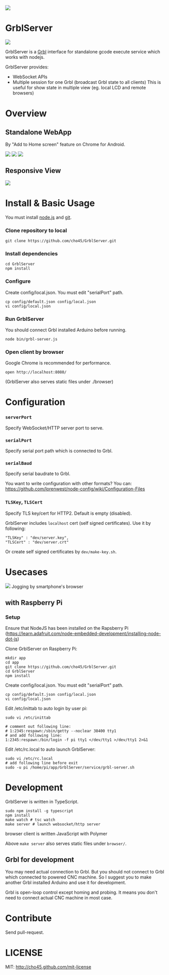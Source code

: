 <img src="https://raw.githubusercontent.com/cho45/GrblServer/master/browser/src/assets/icon-192.png"/>

GrblServer
==========

<img src="https://lh3.googleusercontent.com/9ZatDDCystwWiDAUMLOu9BrJ2OLjuJfO8MLFac0pt2ak7Luc84IDwXij0uzyNlvSsfmFFh368HVDTxjMjsXnYzTEDILlPdl3c2rIMqagHqcVgK3vbdiy3HGOMb50ekxMIr5JD1pc7gChlRMdjwjo0ceBo4BJjE554q7gBF6-SQjlJl37L-13wXBje_5HCVnXUZ8izFKIFiEFBZCc1zjq9eVEJrv5jcGPvPxUZJ1Pfh3wUFJmXmMOV13Sr-esqWaY-TLe57lnLBp6MPUPWAZq1cecml8h9DJv5v48XNXvz49giw36nL_rzIGGhx4jdtQD9H4FolBR781mUNJH-BeL1UV-HFvTI4wk1tFjmwQG4ayoijxxUCgVhUb6AwJV9OwkA1t7zzlthKLlXUmLSmuPraF2nwOAd9IxCCB8ZrvFqb6X9OTgUTnIe6RuVAzrk4FHoHiS67GlJBcbc8HIE-mBTdV2Xo5B7MEOPobs8TxdtfYB4qTafAKipvWuhQ1HVtAR-UQpXg_c3hFZ-AYuP89uqDHNjYtYuqBEck2_H5EX9PFw=w800-h349-no"/>

GrblServer is a <a href="https://github.com/grbl/grbl">Grbl</a> interface for standalone gcode execute service which works with nodejs.

GrblServer provides:

 * WebSocket APIs
 * Multiple session for one Grbl (broadcast Grbl state to all clients)
   This is useful for show state in multiple view (eg. local LCD and remote browsers)

Overview
========

## Standalone WebApp

By "Add to Home screen" feature on Chrome for Android.

<img src="https://lh3.googleusercontent.com/XUN3jJzqW5kaP0xyiYAZbrRouzaMzA_31gjNfJninLPmvH_CDKqSf4Txh-BGyHBIBwwJgFzlwd6Y7p5QEokZkGffIsiArIVbZHLB5T1CYy4XmqBTvQI3bBYbvzYUnhrn6t7qFEeLM1FX5qTLzBJS4htZQiOkpo0qAt8zA3JknPLdAMMKJWh1j6cwZiYlZ4Ax5o60tCtDAbyJ6wCSgXxuPmrnP2ip7dxljhL3elLUsRBDZxsmctd3ZXRLwYuw5UTf6cyZJ0tq5DAF2gaGCCeeCk0vNF0oW0NHhcnQkiFQaZgUvOmqolMTpPTF8Xzfj0kj5edDWiBjM72cbXjHAccXUR6Ex7WE-uwZOXK2KiHZfW1GtOGv2zdGeep60Dg0On8jWhv0KeOIwFopVUnmyIoSwsUVsGLOkqWP3XbPylHko67Nf3IGEo_DzLl_TfVkC2Id6hASXUVlizJf_99nU1063HoI6_BoeeIglVMgKve0We78TUYp3zJZ3jJvxi_9lug1_P0tlryRYEH2yjpxV92Ml98OEwLNUxde2X-_vdU-rXpd=w180-h320-no"/>
<img src="https://lh3.googleusercontent.com/nqSoaoOqGLV56d1-9CH7hiRFp0P-AhCyFcK81CKsNyf6vYYXdql0tMOOrgcmvQe7IWAiD8tUhJUc40lqpdIqdW-S7R5sU3jnzzV4uSNKi4YI67i95-y9zTNUWOyjGY9DURJn-Fc9R9jAdwWY3qYr4V4b-7kas7PJwDrdfeJDIUHmQQf1d913XhurslPxtSst41qkpMY7mJc78-pqzAdRdN2Xits5PeDs4DedWLplxRCtLN3dnhBBU3M6CoSuyeNR3iL2VXTWFh5sg93s3fquB_gIrIlIFcacBDrAiNNVlTsHV10bw3AX3C0u-C8zX8xjwVkCWYbkhPFEhI_d7gBvfhusfRkcg1Xy2XcMaz60CfT1Q7F6s6Tjw6HIH8RWk0mJYgP9BjGb1n-oZY1yoaoRom7A3xNbybw2t3KB2H5zRYKcYM5z8zuJpb_5WytgbKUKjBr0SxrOwPTk1eus4rFdebcK-r_euoFhgKbtQlM2jOO-En_j8958AlOwpiqVJ8Y70LMxiCenMgxseq6-KW3YGrchKKETOXIxk9H7xoBCJJFd=w182-h324-no"/>
<img src="https://lh3.googleusercontent.com/us6nR6693yLsQiMzpqdkV49-oD7n1EvRXGGmGCfsV5C_JVj1hCt9U6egje9-LXGuJ6W1getgM5dMCERn_zCmuEo-wIz652T59YnBNzhUTvr_LmdoEFU-MjOqaEFs8IWDS9wGiukUlBMi8C2yY0TokoiUqq6zR1Envj64Dsy5IrvWybZMssJv2ANW7pKCoJeHZX_Dr1ipdK0mvm5D7EGxzJW1JvvfWLB-CYO6LPKbIr0O5Xp5W0gF4cMRGJTLDMbHuAqwVMkUkhjMaK3FqZT0GNW84K-6r_D9iePZaSqevBrDmLP4mxkIeRk_AP8ppjy94kVaYH7Cfl2mYiy8ln0ivaCUAYLMIbrxvH2gNGvQTcd4qFm2Ew8LGZlcocUHIwJbWSwO07hxPu0Tibg5TFlrlWc9CGS6b7CoJcKf6KALCTSPQxSIag8qteKcbvszZaD1y6uSH-MwlgRVBtVk_f1uoLMl78qIKXqcq0JJjcID3Jc_F-CLuw-mXoxFQDYDTIvRmPY_teYxdrkYZh1rQRtWmifUx8btn8OoCeiT07lWpaD3=w182-h324-no"/>

## Responsive View

<img src="https://lh3.googleusercontent.com/IZetcFfVOfvXTHp9Ts7Eda8t7nXbHGRZCzmwQw7egp2YhBRVeXAOAoTBOaE9a5ffiTfSSFLRD3DtgZJ8yWXpRN_o-b7BS8DToYXZRP3BlcIIICbAUPmkTDy-I5O7iaP2UUouJ3qhh7aVjbWV2qONrE8z1cVt17YnhcfyqhOtr1qooRqnNun9aDpm4bD25GA3Aca1nIurT0qy20j5AHVvsTU4CqoNj5h3uNFf4Jh3d59ey5p7IRZ-5sj3YtAP_HHJ86ogsngcPTjisUWRBfALsO7XDSOKHoCHeY3YKk3BdJRwlJKCGzjjGSybHSrP_HU5WNbxEiLk1RyKOMPfNX_3tBIO1MLpm0m-mjdH51X-FiBwL_Wwg1z1tLRQWEAUgqWRDKl9KzOGMdpffNFc4fYIpMfPTGL_xc8bFOG8gXzizE1CPWNMRYsJj6WppfypUdCUJZMxRMX6dwfSrv8NO9rSjeWkGP9XfTXVEPpa52aBlldRY1cmHAr2cMY4yFdx_UBBPylu1V955Y8OKyHd_2L8KODEfYBMTWm3imAB4dCKnfeY=w1522-h947-no"/>

Install & Basic Usage
===============

You must install <a href="https://nodejs.org/">node.js</a> and <a href="https://help.github.com/articles/set-up-git/">git</a>.

### Clone repository to local

	git clone https://github.com/cho45/GrblServer.git

### Install dependencies

	cd GrblServer
	npm install

### Configure

Create config/local.json. You must edit "serialPort" path.

	cp config/default.json config/local.json
	vi config/local.json

### Run GrblServer

You should connect Grbl installed Arduino before running.

	node bin/grbl-server.js

### Open client by browser

Google Chrome is recommended for performance.

	open http://localhost:8080/

(GrblServer also serves static files under ./browser)


Configuration
=============

### `serverPort`

Specify WebSocket/HTTP server port to serve.

### `serialPort`

Specify serial port path which is connected to Grbl.

### `serialBaud`

Specify serial baudrate to Grbl.

You want to write configuration with other formats? You can:
https://github.com/lorenwest/node-config/wiki/Configuration-Files

### `TLSKey`, `TLSCert`

Specify TLS key/cert for HTTP2. Default is empty (disabled).

GrblServer includes `localhost` cert (self signed certificates). Use it by following:

	"TLSKey" : "dev/server.key",
	"TLSCert" : "dev/server.crt" 

Or create self signed certificates by `dev/make-key.sh`.

Usecases
========

<img src="https://lh3.googleusercontent.com/3uEf2lgkteAVTf_Vq4pHyrlFeO1XroKayb335uWXJBzR=w255-h382-no"/>
Jogging by smartphone's browser

## with Raspberry Pi

### Setup

Ensure that NodeJS has been installed on the Rapsberry Pi (https://learn.adafruit.com/node-embedded-development/installing-node-dot-js)

Clone GrblServer on Raspberry Pi:

	mkdir app
	cd app
	git clone https://github.com/cho45/GrblServer.git
	cd GrblServer
	npm install

Create config/local.json. You must edit "serialPort" path.

	cp config/default.json config/local.json
	vi config/local.json

Edit /etc/inittab to auto login by user pi:

	sudo vi /etc/inittab
	
	# comment out following line:
	# 1:2345:respawn:/sbin/getty --noclear 38400 tty1 
	# and add following line:
	1:2345:respawn:/bin/login -f pi tty1 </dev/tty1 >/dev/tty1 2>&1

Edit /etc/rc.local to auto launch GrblServer:

	sudo vi /etc/rc.local
	# add following line before exit
	sudo -u pi /home/pi/app/GrblServer/service/grbl-server.sh


Development
===========

GrblServer is written in TypeScript.

	sudo npm install -g typescript
	npm install
	make watch # tsc watch
	make server # launch websocket/http server

browser client is written JavaScript with Polymer

Above `make server` also serves static files under `browser/`.

## Grbl for development

You may need actual connection to Grbl. But you should not connect to Grbl which connected to powered CNC machine. So I suggest you to make another Grbl installed Arduino and use it for development.

Grbl is open-loop control except homing and probing. It means you don't need to connect actual CNC machine in most case.

Contribute
==========

Send pull-request.
	
LICENSE
=======

MIT: http://cho45.github.com/mit-license
